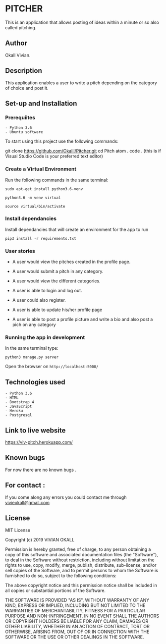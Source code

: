 # PITCHER

This is an application that allows posting of ideas within a minute or so also called pitching.

## Author

Okall Vivian.

## Description
This application enables a user to  write a pitch depending on the category of choice and post it.

## Set-up and Installation

### Prerequiites

    - Python 3.6
    - Ubuntu software


To start using this project use the following commands:

git clone https://github.com/Okalll/Pitcher.git
cd Pitch
atom .
code . (this is if Visual Studio Code is your preferred text editor)


### Create a Virtual Environment

Run the following commands in the same terminal:

```sudo apt-get install python3.6-venv```

```python3.6 -m venv virtual```

```source virtual/bin/activate```

### Install dependancies

Install dependancies that will create an environment for the app to run


```pip3 install -r requirements.txt```

### User stories
* A user would view the pitches created in the profile page.

* A user would submit a pitch in any category.

* A user would  view the different categories.

* A user is able to login and log out.

* A user could also register.

* A user is able to update his/her profile page 

* A user is able to post a profile picture and write a bio  and also post a pich on any category

### Running the app in development

In the same terminal type:

`python3 manage.py server`

Open the browser on `http://localhost:5000/`

## Technologies used

    - Python 3.6
    - HTML
    - Bootstrap 4
    - JavaScript
    - Heroku
    - Postgresql

## Link to live website
https://viv-pitch.herokuapp.com/

## Known bugs

For now there are no known bugs .

## For contact :

If you come along any errors you could contact me through vivieokall@gmail.com

## License
MIT License

Copyright (c) 2019 VIVIAN OKALL

Permission is hereby granted, free of charge, to any person obtaining a copy of this software and associated documentation files (the "Software"), to deal in the Software without restriction, including without limitation the rights to use, copy, modify, merge, publish, distribute, sub-license, and/or sell copies of the Software, and to permit persons to whom the Software is furnished to do so, subject to the following conditions:

The above copyright notice and this permission notice shall be included in all copies or substantial portions of the Software.

THE SOFTWARE IS PROVIDED "AS IS", WITHOUT WARRANTY OF ANY KIND, EXPRESS OR IMPLIED, INCLUDING BUT NOT LIMITED TO THE WARRANTIES OF MERCHANTABILITY, FITNESS FOR A PARTICULAR PURPOSE AND NON-INFRINGEMENT. IN NO EVENT SHALL THE AUTHORS OR COPYRIGHT HOLDERS BE LIABLE FOR ANY CLAIM, DAMAGES OR OTHER LIABILITY, WHETHER IN AN ACTION OF CONTRACT, TORT OR OTHERWISE, ARISING FROM, OUT OF OR IN CONNECTION WITH THE SOFTWARE OR THE USE OR OTHER DEALINGS IN THE SOFTWARE.




